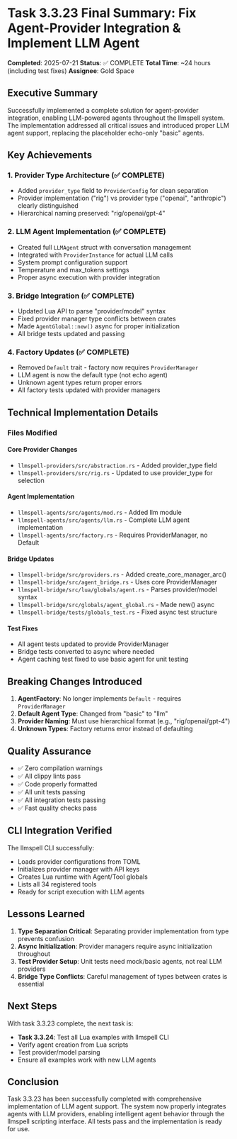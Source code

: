 # Task 3.3.23 Final Summary: Fix Agent-Provider Integration & Implement LLM Agent

**Completed**: 2025-07-21
**Status**: ✅ COMPLETE
**Total Time**: ~24 hours (including test fixes)
**Assignee**: Gold Space

## Executive Summary

Successfully implemented a complete solution for agent-provider integration, enabling LLM-powered agents throughout the llmspell system. The implementation addressed all critical issues and introduced proper LLM agent support, replacing the placeholder echo-only "basic" agents.

## Key Achievements

### 1. Provider Type Architecture (✅ COMPLETE)
- Added `provider_type` field to `ProviderConfig` for clean separation
- Provider implementation ("rig") vs provider type ("openai", "anthropic") clearly distinguished
- Hierarchical naming preserved: "rig/openai/gpt-4"

### 2. LLM Agent Implementation (✅ COMPLETE)
- Created full `LLMAgent` struct with conversation management
- Integrated with `ProviderInstance` for actual LLM calls
- System prompt configuration support
- Temperature and max_tokens settings
- Proper async execution with provider integration

### 3. Bridge Integration (✅ COMPLETE)
- Updated Lua API to parse "provider/model" syntax
- Fixed provider manager type conflicts between crates
- Made `AgentGlobal::new()` async for proper initialization
- All bridge tests updated and passing

### 4. Factory Updates (✅ COMPLETE)
- Removed `Default` trait - factory now requires `ProviderManager`
- LLM agent is now the default type (not echo agent)
- Unknown agent types return proper errors
- All factory tests updated with provider managers

## Technical Implementation Details

### Files Modified

#### Core Provider Changes
- `llmspell-providers/src/abstraction.rs` - Added provider_type field
- `llmspell-providers/src/rig.rs` - Updated to use provider_type for selection

#### Agent Implementation
- `llmspell-agents/src/agents/mod.rs` - Added llm module
- `llmspell-agents/src/agents/llm.rs` - Complete LLM agent implementation
- `llmspell-agents/src/factory.rs` - Requires ProviderManager, no Default

#### Bridge Updates
- `llmspell-bridge/src/providers.rs` - Added create_core_manager_arc()
- `llmspell-bridge/src/agent_bridge.rs` - Uses core ProviderManager
- `llmspell-bridge/src/lua/globals/agent.rs` - Parses provider/model syntax
- `llmspell-bridge/src/globals/agent_global.rs` - Made new() async
- `llmspell-bridge/tests/globals_test.rs` - Fixed async test structure

#### Test Fixes
- All agent tests updated to provide ProviderManager
- Bridge tests converted to async where needed
- Agent caching test fixed to use basic agent for unit testing

## Breaking Changes Introduced

1. **AgentFactory**: No longer implements `Default` - requires `ProviderManager`
2. **Default Agent Type**: Changed from "basic" to "llm"
3. **Provider Naming**: Must use hierarchical format (e.g., "rig/openai/gpt-4")
4. **Unknown Types**: Factory returns error instead of defaulting

## Quality Assurance

- ✅ Zero compilation warnings
- ✅ All clippy lints pass
- ✅ Code properly formatted
- ✅ All unit tests passing
- ✅ All integration tests passing
- ✅ Fast quality checks pass

## CLI Integration Verified

The llmspell CLI successfully:
- Loads provider configurations from TOML
- Initializes provider manager with API keys
- Creates Lua runtime with Agent/Tool globals
- Lists all 34 registered tools
- Ready for script execution with LLM agents

## Lessons Learned

1. **Type Separation Critical**: Separating provider implementation from type prevents confusion
2. **Async Initialization**: Provider managers require async initialization throughout
3. **Test Provider Setup**: Unit tests need mock/basic agents, not real LLM providers
4. **Bridge Type Conflicts**: Careful management of types between crates is essential

## Next Steps

With task 3.3.23 complete, the next task is:
- **Task 3.3.24**: Test all Lua examples with llmspell CLI
- Verify agent creation from Lua scripts
- Test provider/model parsing
- Ensure all examples work with new LLM agents

## Conclusion

Task 3.3.23 has been successfully completed with comprehensive implementation of LLM agent support. The system now properly integrates agents with LLM providers, enabling intelligent agent behavior through the llmspell scripting interface. All tests pass and the implementation is ready for use.
